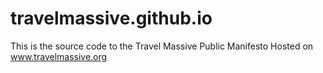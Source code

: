 travelmassive.github.io
=======================

This is the source code to the Travel Massive Public Manifesto
Hosted on www.travelmassive.org
